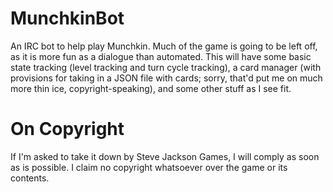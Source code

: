 # MunchkinBot

An IRC bot to help play Munchkin. Much of the game is going to be left off, as it is more fun as a dialogue than automated. This will have some basic state tracking (level tracking and turn cycle tracking), a card manager (with provisions for taking in a JSON file with cards; sorry, that'd put me on much more thin ice, copyright-speaking), and some other stuff as I see fit. 


# On Copyright

If I'm asked to take it down by Steve Jackson Games, I will comply as soon as is possible. I claim no copyright whatsoever over the game or its contents.